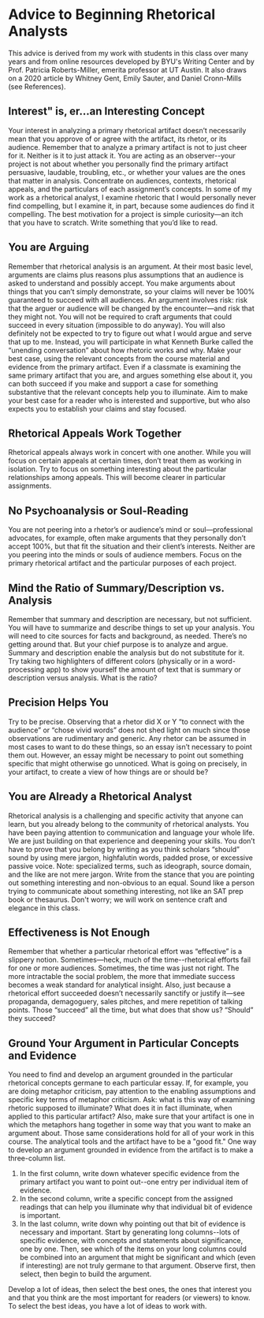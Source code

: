 # Advice to Beginning Rhetorical Analysts

This advice is derived from my work with students in this class over many years and from online resources developed by BYU's Writing Center and by Prof. Patricia Roberts-Miller, emerita professor at UT Austin. It also draws on a 2020 article by Whitney Gent, Emily Sauter, and Daniel Cronn-Mills (see References).

## Interest" is, er...an Interesting Concept
Your interest in analyzing a primary rhetorical artifact doesn’t necessarily mean that you approve of or agree with the artifact, its rhetor, or its audience. Remember that to analyze a primary artifact is not to just cheer for it. Neither is it to just attack it. You are acting as an observer--your project is not about whether you personally find the primary artifact persuasive, laudable, troubling, etc., or whether your values are the ones that matter in analysis. Concentrate on audiences, contexts, rhetorical appeals, and the particulars of each assignment’s concepts.
In some of my work as a rhetorical analyst, I examine rhetoric that I would personally never find compelling, but I examine it, in part, because some audiences do find it compelling. The best motivation for a project is simple curiosity—an itch that you have to scratch. Write something that you’d like to read. 

## You are Arguing
Remember that rhetorical analysis is an argument. At their most basic level, arguments are claims plus reasons plus assumptions that an audience is asked to understand and possibly accept. You make arguments about things that you can’t simply demonstrate, so your claims will never be 100% guaranteed to succeed with all audiences. An argument involves risk: risk that the arguer or audience will be changed by the encounter—and risk that they might not. You will not be required to craft arguments that could succeed in every situation (impossible to do anyway). You will also definitely not be expected to try to figure out what I would argue and serve that up to me. Instead, you will participate in what Kenneth Burke called the “unending conversation” about how rhetoric works and why.
Make your best case, using the relevant concepts from the course material and evidence from the primary artifact. Even if a classmate is examining the same primary artifact that you are, and argues something else about it, you can both succeed if you make and support a case for something substantive that the relevant concepts help you to illuminate. Aim to make your best case for a reader who is interested and supportive, but who also expects you to establish your claims and stay focused.

## Rhetorical Appeals Work Together
Rhetorical appeals always work in concert with one another. While you will focus on certain appeals at certain times, don’t treat them as working in isolation. Try to focus on something interesting about the particular relationships among appeals. This will become clearer in particular assignments.

## No Psychoanalysis or Soul-Reading
You are not peering into a rhetor’s or audience’s mind or soul—professional advocates, for example, often make arguments that they personally don’t accept 100%, but that fit the situation and their client’s interests. Neither are you peering into the minds or souls of audience members. Focus on the primary rhetorical artifact and the particular purposes of each project.

## Mind the Ratio of Summary/Description vs. Analysis
Remember that summary and description are necessary, but not sufficient. You will have to summarize and describe things to set up your analysis. You will need to cite sources for facts and background, as needed. There’s no getting around that. But your chief purpose is to analyze and argue. Summary and description enable the analysis but do not substitute for it. Try taking two highlighters of different colors (physically or in a word-processing app) to show yourself the amount of text that is summary or description versus analysis. What is the ratio?

## Precision Helps You
Try to be precise. Observing that a rhetor did X or Y “to connect with the audience” or “chose vivid words” does not shed light on much since those observations are rudimentary and generic. Any rhetor can be assumed in most cases to want to do these things, so an essay isn’t necessary to point them out. However, an essay might be necessary to point out something specific that might otherwise go unnoticed. What is going on precisely, in your artifact, to create a view of how things are or should be?

## You are Already a Rhetorical Analyst
Rhetorical analysis is a challenging and specific activity that anyone can learn, but you already belong to the community of rhetorical analysts. You have been paying attention to communication and language your whole life. We are just building on that experience and deepening your skills. You don’t have to prove that you belong by writing as you think scholars “should” sound by using mere jargon, highfalutin words, padded prose, or excessive passive voice. Note: specialized terms, such as ideograph, source domain, and the like are not mere jargon.
Write from the stance that you are pointing out something interesting and non-obvious to an equal. Sound like a person trying to communicate about something interesting, not like an SAT prep book or thesaurus. Don't worry; we will work on sentence craft and elegance in this class.

## Effectiveness is Not Enough
Remember that whether a particular rhetorical effort was “effective” is a slippery notion. Sometimes—heck, much of the time--rhetorical efforts fail for one or more audiences. Sometimes, the time was just not right. The more intractable the social problem, the more that immediate success becomes a weak standard for analytical insight. Also, just because a rhetorical effort succeeded doesn’t necessarily sanctify or justify it—see propaganda, demagoguery, sales pitches, and mere repetition of talking points. Those “succeed” all the time, but what does that show us? “Should” they succeed?

## Ground Your Argument in Particular Concepts and Evidence
You need to find and develop an argument grounded in the particular rhetorical concepts germane to each particular essay.
If, for example, you are doing metaphor criticism, pay attention to the enabling assumptions and specific key terms of metaphor criticism. Ask: what is this way of examining rhetoric supposed to illuminate? What does it in fact illuminate, when applied to this particular artifact? Also, make sure that your artifact is one in which the metaphors hang together in some way that you want to make an argument about.
Those same considerations hold for all of your work in this course. The analytical tools and the artifact have to be a "good fit."
One way to develop an argument grounded in evidence from the artifact is to make a three-column list.

1. In the first column, write down whatever specific evidence from the primary artifact you want to point out--one entry per individual item of evidence.
2. In the second column, write a specific concept from the assigned readings that can help you illuminate why that individual bit of evidence is important.
3. In the last column, write down why pointing out that bit of evidence is necessary and important.
Start by generating long columns--lots of specific evidence, with concepts and statements about significance, one by one. Then, see which of the items on your long columns could be combined into an argument that might be significant and which (even if interesting) are not truly germane to that argument. Observe first, then select, then begin to build the argument.

Develop a lot of ideas, then select the best ones, the ones that interest you and that you think are the most important for readers (or viewers) to know. To select the best ideas, you have a lot of ideas to work with.



